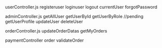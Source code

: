 userController.js
    registeruser
    loginuser
    logout
    currentUser
    forgotPassword
    
adminController.js
    getAllUser
    getUserById
    getUserByRole //pending
    getUserProfile
    updateUser
    deleteUser

orderController.js
    updateOrderDatas
    getMyOrders

paymentController
    order
    validateOrder






